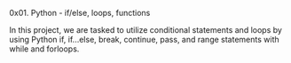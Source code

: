 0x01. Python - if/else, loops, functions

In this project, we are tasked to utilize conditional statements and loops by using Python if, if...else, break, continue, pass, and range statements with while and forloops. 

